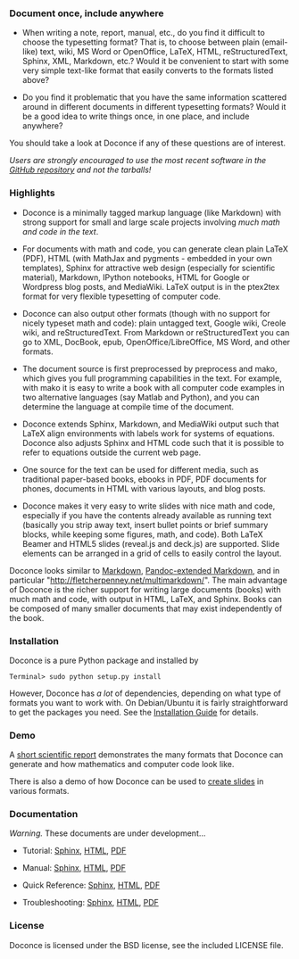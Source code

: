 ### Document once, include anywhere

 * When writing a note, report, manual, etc., do you find it difficult to choose the typesetting format? That is, to choose between plain (email-like) text, wiki, MS Word or OpenOffice, LaTeX, HTML, reStructuredText, Sphinx, XML, Markdown, etc.? Would it be convenient to start with some very simple text-like format that easily converts to the formats listed above?

 * Do you find it problematic that you have the same information scattered around in different documents in different typesetting formats? Would it be a good idea to write things once, in one place, and include anywhere?

You should take a look at Doconce if any of these questions are of interest.

*Users are strongly encouraged to use the most recent software in the [GitHub repository](https://github.com/hplgit/doconce) and not the tarballs!*

### Highlights

 * Doconce is a minimally tagged markup language (like Markdown) with strong support for small and large scale projects involving *much math and code in the text*.

 * For documents with math and code, you can generate clean plain LaTeX (PDF), HTML (with MathJax and pygments - embedded in your own templates), Sphinx for attractive web design (especially for scientific material), Markdown, IPython notebooks, HTML for Google or Wordpress blog posts, and MediaWiki. LaTeX output is in the ptex2tex format for very flexible typesetting of computer code.

 * Doconce can also output other formats (though with no support for nicely typeset math and code): plain untagged text, Google wiki, Creole wiki, and reStructuredText. From Markdown or reStructuredText you can go to XML, DocBook, epub, OpenOffice/LibreOffice, MS Word, and other formats.

 * The document source is first preprocessed by preprocess and mako, which gives you full programming capabilities in the text. For example, with mako it is easy to write a book with all computer code examples in two alternative languages (say Matlab and Python), and you can determine the language at compile time of the document.

 * Doconce extends Sphinx, Markdown, and MediaWiki output such that LaTeX align environments with labels work for systems of equations. Doconce also adjusts Sphinx and HTML code such that it is possible to refer to equations outside the current web page.

 * One source for the text can be used for different media, such as traditional paper-based books, ebooks in PDF, PDF documents for phones, documents in HTML with various layouts, and blog posts.

 * Doconce makes it very easy to write slides with nice math and code, especially if you have the contents already available as running text (basically you strip away text, insert bullet points or brief summary blocks, while keeping some figures, math, and code). Both LaTeX Beamer and HTML5 slides (reveal.js and deck.js) are supported. Slide elements can be arranged in a grid of cells to easily control the layout.

Doconce looks similar to [Markdown](http://daringfireball.net/projects/markdown/), [Pandoc-extended
Markdown](http://johnmacfarlane.net/pandoc/), and in particular
"http://fletcherpenney.net/multimarkdown/". The main advantage of
Doconce is the richer support for writing large documents (books) with
much math and code, with output in HTML, LaTeX, and Sphinx. Books can
be composed of many smaller documents that may exist independently of
the book.


### Installation

Doconce is a pure Python package and installed by


```
Terminal> sudo python setup.py install

```

However, Doconce has *a lot* of dependencies, depending on what type of
formats you want to work with. On Debian/Ubuntu it is fairly straightforward
to get the packages you need. See the [Installation Guide](http://hplgit.github.io/doconce/doc/pub/manual/html/manual.html#installation-of-doconce-and-its-dependencies) for
details.

### Demo

A [short scientific report](http://hplgit.github.io/teamods/writing_reports/index.html) demonstrates the many formats that Doconce can generate and
how mathematics and computer code look like.

<!-- Note: local links does not work since this README file is a source -->
<!-- code file and not part of the published gh-pages. Use full URL. -->

There is also a demo of how Doconce can
be used to [create slides](http://hplgit.github.io/doconce/doc/pub/slides/demo/index.html) in various formats.

### Documentation

*Warning.* 
These documents are under development...



 * Tutorial: [Sphinx](http://hplgit.github.io/doconce/doc/pub/tutorial/html/index.html),
   [HTML](http://hplgit.github.io/doconce/doc/pub/tutorial/tutorial.html),
   [PDF](http://hplgit.github.io/doconce/doc/pub/tutorial/tutorial.pdf)

 * Manual: [Sphinx](http://hplgit.github.io/doconce/doc/pub/manual/html/index.html),
   [HTML](http://hplgit.github.io/doconce/doc/pub/manual/manual.html),
   [PDF](http://hplgit.github.io/doconce/doc/pub/manual/manual.pdf)

 * Quick Reference: [Sphinx](http://hplgit.github.io/doconce/doc/pub/quickref/html/index.html),
   [HTML](http://hplgit.github.io/doconce/doc/pub/quickref/quickref.html),
   [PDF](http://hplgit.github.io/doconce/doc/pub/quickref/quickref.pdf)

 * Troubleshooting: [Sphinx](http://hplgit.github.io/doconce/doc/pub/trouble/html/index.html),
   [HTML](http://hplgit.github.io/doconce/doc/pub/trouble/trouble.html),
   [PDF](http://hplgit.github.io/doconce/doc/pub/trouble/trouble.pdf)

### License

Doconce is licensed under the BSD license, see the included LICENSE file.


